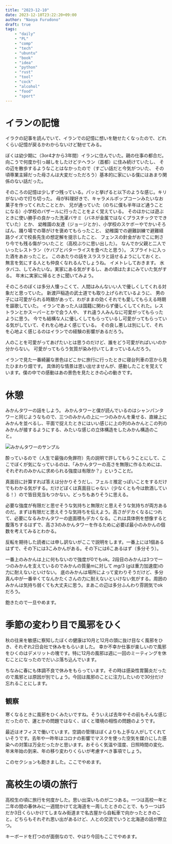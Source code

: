 ```yaml
---
title: "2023-12-10"
date: 2023-12-10T23:22:20+09:00
author: "Naoya Furudono"
draft: true
tags:
    - "daily"
    - "PL"
    - "comp"
    - "tech"
    - "ubuntu"
    - "book"
    - "idea"
    - "python"
    - "rust"
    - "tool"
    - "cock"
    - "alcohol"
    - "food"
    - "sport"
---
```


# イランの記憶

イラクの記事を読んでいて、イランでの記憶に想いを馳せたくなったので、どれくらい記憶が戻るかわからないけど馳せてみる。

ぼくは幼少期に（3or4才から3年間）イランに住んでいた。親の仕事の都合だ。
向こうで何度か引っ越しをしたけどテヘラン（首都）に住み続けていたし、
その辺を散歩するようなことはなかったので（すごい話だと今気がついた、
その頃専業主婦だった母さんは大変だっただろう）基本的に家にいる僕にはあまり関係のない話だった。

そのころの記憶は少しずつ残っている。パッと挙げると以下のような感じ。キリがないので打ち切った。
母が料理好きで、キャラメルポップコーンみたいなお菓子を作ってくれたこととか、
兄が通っていた（のちに僕も半年ほど通うことになる）小学校のバザールに行ったことをよく覚えている。
そのほかには遊ぶときに使い勝手の良かった洗濯バサミ（バネが金属ではなくプラスチックでできていた）とか、
幼稚園の友達（ジョージとか）、小学校のスケボーやでかいそろばん、踊り場での箒がけを褒めてもらったこと、
幼稚園での避難訓練で避難経路クイズで校長先生の想定解を提示したこと、
フェンスの針金がおでこに刺さり今でも残る傷がついたこと（高校ぶりに思い出した）。
なんでか父親と二人でいったレストラン（ケバブとバターライスを食べたと思う）。
スプライトに入った酒をあおったこと。
このあたりの話をスラスラと話せるようにしておくと、無言を気にする人とも仲良くなれるんでしょうね。
イメトレしておきます。
水タバコ、してみたいな。実家にある気がするし、あの頃はたまにみていた気がする。
年末に実家に帰るときに聞いてみよう。

そのころのぼくは多分人懐っこくて、人間はみんないい人で優しくしてくれる対象だと思っていた。
新渡戸稲造の武士道でも取り上げられているように、
男の子には可愛がられる時期があって、わがままの効くそれでも愛してもらえる時期を謳歌していた。
イランであった人は国籍に関わらず優しくしてくれた。レストランとかスーパーとかで会う人や、
すれ違う人みんなに可愛がってもらったように思う。
今でも結構な人に優しくしてもらっているし可愛がってもらっている気がしていて、それを心地よく感じている。
その良し悪しは別にして、それを心地よく感じるのはイランでの経験の影響があるだろう。

人のことを可愛がってあげたいとは思うのだけど、誰をどう可愛がればいいのか分からない。
可愛がってもらう気質が染み付いてしまっているんだろう。

イランで見た一番綺麗な景色はどこかに旅行に行ったときに寝台列車の窓から見たひまわり畑です。
具体的な情景は思い出せませんが、感動したことを覚えています。僕の中での感動はあの景色を見たときの心の動きです。

# 休憩

みかんタワーの話をしよう。
みかんタワーと僕が読んでいるのはシャンパンタワーと同じようなもので、三つのみかんの上に一つのみかんを乗せる、直線上にみかんを並べるし、平面で捉えたときにはいい感じに上の列のみかんとこの列のみかんが接するようにする、みたいな感じの立体構造をしたみかん構造のこと。

![みかんタワーのサンプル](./mikan-tower.jpg)

酔っているので（人生で最強の免罪符）先の説明で許してもらうことにして、ここでぼくが気になっているのは、「みかんタワーの高さを無限に作るためには、それぞれのみかんに求められる強度は有限か？」ということだ。

真面目に計算すれば答えは分かりそうだし、フェルミ推定っぽいことをするだけでもわかる気がする。だけどぼくは真面目じゃない（少なくとも今は飲酒している！）ので皆目見当もつかない。どっちもありそうに思える。

必要な強度が有限だと思せそうな気持ちと無限だと思えそうな気持ちが両方あるのだ。まずは有限だと思えそうな気持ちを伝えよう。高さがデカくなるにつれて、必要になるみかんタワーの底面積もデカくなる。これは具体例を想像すると腹落ちするはずで、高さ3のみかんタワーを作るために必要ば最小のみかんの個数を考えてみるとわかる。

反転を期待した読者には申し訳ないがここで説明をします。一番上には1個あるはずで、その下には3こみかんがある。その下には6こあるはず（多分そう）。

一番上のみかんは上に何もないので強度が0でもok。2段目のみかんは3つで一つのみかんを支えているのでみかんの質量$m$に対して $mg/3$ ($g$は重力加速度)の力に耐えないといけない。
底のみかんは場所によって変わりそうだけど、多分真ん中が一番辛くてなんかたくさんの力に耐えないといけない気がする。周囲のみかんは気持ち弱くても大丈夫に思う。まあこの辺は多分ふんわり雰囲気でokだろう。

飽きたので一旦やめます。

# 季節の変わり目で風邪をひく

秋の往来を敏感に察知したぼくの健康は10月と12月の頭に抜け目なく風邪をひき、それぞれ2日会社で休みをもらいました。
幸か不幸か仕事が楽しいので風邪をひくのはデメリットの塊です。特に12月の風邪は週に一回のミーティングを休むことになったのでだいぶ落ち込んでいます。

ちなみに春にも体調不良で休みをもらっています。その時は感染性胃腸炎だったので風邪とは原因が別でしょう。今回は風邪のことに注力したいので30分だけ忘れることにします。

## 観察

寒くなるときに風邪をひくみたいですね。そういえば去年やその前もそんな感じだったので、運とかの問題ではなく、ぼくと環境の相性の問題のようです。

最近はオフィスで働いています。空調の管理はぼくよりも上手な人がしてくれていそうです。去年や一昨年はコロナの影響でマスクを使った空気を媒介にした感染への対策は万全だったかと思います。おそらく気温や湿度、日照時間の変化、年末年始の到来、年の移り変わりくらいが考慮すべき事項でしょう。

このセクションも飽きました。ここでやめます。

# 高校生の頃の旅行

高校生の頃に旅行を何度かした。思い出深いものが二つある。一つは高校一年と二年の間の春休みに一週間かけて北海道を一周したときのことで、もう一つは5だか3日くらいかけてしまなみ街道まで名古屋から自転車で向かったときのこと。どちらもそれぞれ思い出があるけど、人との交流でいうと北海道の話が際立つ。

キーボードを打つのが面倒なので、やはり今回もここでやめます。




